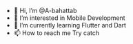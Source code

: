 - 👋 Hi, I’m @A-bahattab
- 👀 I’m interested in Mobile Development
- 🌱 I’m currently learning Flutter and Dart
- 📫 How to reach me Try catch

<!---
A-bahattab/A-bahattab is a ✨ special ✨ repository because its `README.md` (this file) appears on your GitHub profile.
You can click the Preview link to take a look at your changes.
--->
